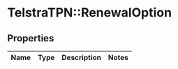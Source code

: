 # TelstraTPN::RenewalOption

## Properties
Name | Type | Description | Notes
------------ | ------------- | ------------- | -------------


